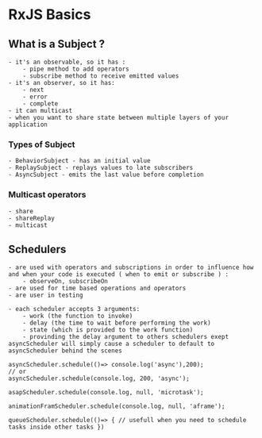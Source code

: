 # RxJS Basics

## What is a Subject ?
    - it's an observable, so it has :
        - pipe method to add operators
        - subscribe method to receive emitted values
    - it's an observer, so it has: 
        - next
        - error
        - complete
    - it can multicast
    - when you want to share state between multiple layers of your application
### Types of Subject
    - BehaviorSubject - has an initial value
    - ReplaySubject - replays values to late subscribers
    - AsyncSubject - emits the last value before completion
### Multicast operators
    - share
    - shareReplay
    - multicast

## Schedulers
    - are used with operators and subscriptions in order to influence how and when your code is executed ( when to emit or subscribe ) :
        - observeOn, subscribeOn
    - are used for time based operations and operators
    - are user in testing

    - each scheduler accepts 3 arguments:
        - work (the function to invoke)
        - delay (the time to wait before performing the work)
        - state (which is provided to the work function)
        - provinding the delay argument to others schedulers exept asyncScheduler will simply cause a scheduler to default to asyncScheduler behind the scenes
```
asyncScheduler.schedule(()=> console.log('async'),200);
// or
asyncScheduler.schedule(console.log, 200, 'async');

asapScheduler.schedule(console.log, null, 'microtask');

animationFramScheduler.schedule(console.log, null, 'aframe');

queueScheduler.schedule(()=> { // usefull when you need to schedule tasks inside other tasks })
```
